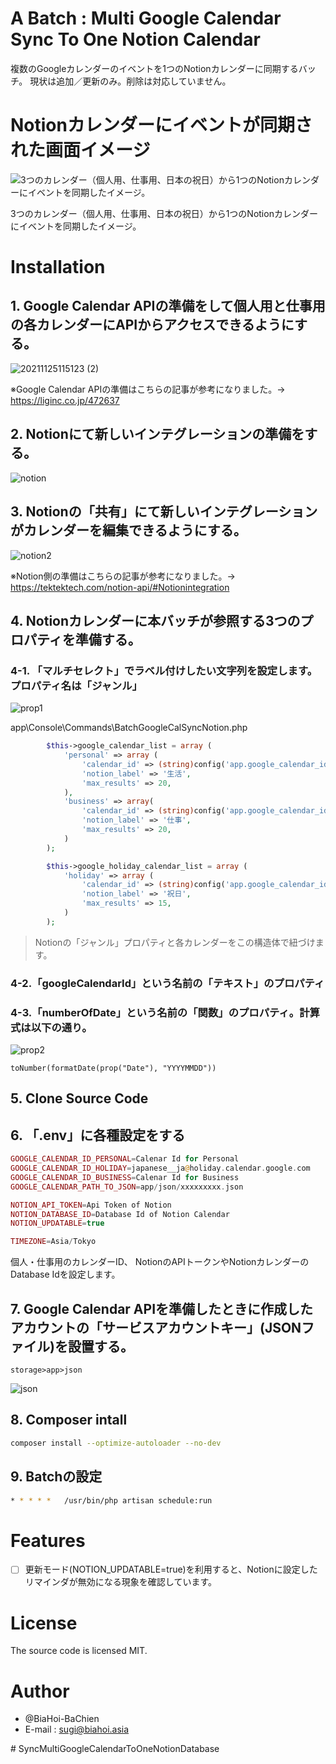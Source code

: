 # A Batch : Multi Google Calendar Sync To One Notion Calendar

複数のGoogleカレンダーのイベントを1つのNotionカレンダーに同期するバッチ。
現状は追加／更新のみ。削除は対応していません。

# Notionカレンダーにイベントが同期された画面イメージ

![3つのカレンダー（個人用、仕事用、日本の祝日）から1つのNotionカレンダーにイベントを同期したイメージ。](https://user-images.githubusercontent.com/93363437/143379424-49ca91f5-3a07-484b-8007-a0ee3d1082e4.png)

3つのカレンダー（個人用、仕事用、日本の祝日）から1つのNotionカレンダーにイベントを同期したイメージ。

# Installation

## 1. Google Calendar APIの準備をして個人用と仕事用の各カレンダーにAPIからアクセスできるようにする。
![20211125115123 (2)](https://user-images.githubusercontent.com/93363437/143381645-3ab76251-bf87-4fe7-b1d1-43bcdd523df0.png)

※Google Calendar APIの準備はこちらの記事が参考になりました。→ https://liginc.co.jp/472637

## 2. Notionにて新しいインテグレーションの準備をする。
![notion](https://user-images.githubusercontent.com/93363437/143382921-beb2157c-32e0-4de2-be35-e2fbd232fbab.png)

## 3. Notionの「共有」にて新しいインテグレーションがカレンダーを編集できるようにする。
![notion2](https://user-images.githubusercontent.com/93363437/143383010-3a4ac152-6928-44c8-afd2-6faddd541275.png)

※Notion側の準備はこちらの記事が参考になりました。→ https://tektektech.com/notion-api/#Notionintegration

## 4. Notionカレンダーに本バッチが参照する3つのプロパティを準備する。
### 4-1. 「マルチセレクト」でラベル付けしたい文字列を設定します。プロパティ名は「ジャンル」
![prop1](https://user-images.githubusercontent.com/93363437/143386907-06c81349-ba05-4e6f-a899-6b45f924fb0a.png)

app\Console\Commands\BatchGoogleCalSyncNotion.php
```php
        $this->google_calendar_list = array (
            'personal' => array (
                'calendar_id' => (string)config('app.google_calendar_id_personal'),
                'notion_label' => '生活',
                'max_results' => 20,
            ),
            'business' => array(
                'calendar_id' => (string)config('app.google_calendar_id_business'),
                'notion_label' => '仕事',
                'max_results' => 20,
            )
        );

        $this->google_holiday_calendar_list = array (
            'holiday' => array (
                'calendar_id' => (string)config('app.google_calendar_id_holiday'),
                'notion_label' => '祝日',
                'max_results' => 15,
            )
        );
```
> Notionの「ジャンル」プロパティと各カレンダーをこの構造体で紐づけます。

### 4-2.「googleCalendarId」という名前の「テキスト」のプロパティ
### 4-3.「numberOfDate」という名前の「関数」のプロパティ。計算式は以下の通り。
![prop2](https://user-images.githubusercontent.com/93363437/143388721-5e26bb7e-468a-40e7-8db8-edfb7bdbfa0d.png)

```
toNumber(formatDate(prop("Date"), "YYYYMMDD"))
```

## 5. Clone Source Code
## 6. 「.env」に各種設定をする

```php
GOOGLE_CALENDAR_ID_PERSONAL=Calenar Id for Personal
GOOGLE_CALENDAR_ID_HOLIDAY=japanese__ja@holiday.calendar.google.com
GOOGLE_CALENDAR_ID_BUSINESS=Calenar Id for Business
GOOGLE_CALENDAR_PATH_TO_JSON=app/json/xxxxxxxxx.json

NOTION_API_TOKEN=Api Token of Notion
NOTION_DATABASE_ID=Database Id of Notion Calendar
NOTION_UPDATABLE=true

TIMEZONE=Asia/Tokyo
```
個人・仕事用のカレンダーID、
NotionのAPIトークンやNotionカレンダーのDatabase Idを設定します。

## 7. Google Calendar APIを準備したときに作成したアカウントの「サービスアカウントキー」(JSONファイル)を設置する。
```
storage>app>json
```

![json](https://user-images.githubusercontent.com/93363437/143384668-e7fbd910-bd78-4e70-a18b-cf51665d9e60.png)

## 8. Composer intall
```bash
composer install --optimize-autoloader --no-dev
```
## 9. Batchの設定
```bash
* * * * *   /usr/bin/php artisan schedule:run
```

# Features
- [ ] 更新モード(NOTION_UPDATABLE=true)を利用すると、Notionに設定したリマインダが無効になる現象を確認しています。

# License
The source code is licensed MIT.

# Author

* @BiaHoi-BaChien
* E-mail : sugi@biahoi.asia

#   S y n c M u l t i G o o g l e C a l e n d a r T o O n e N o t i o n D a t a b a s e  
 
